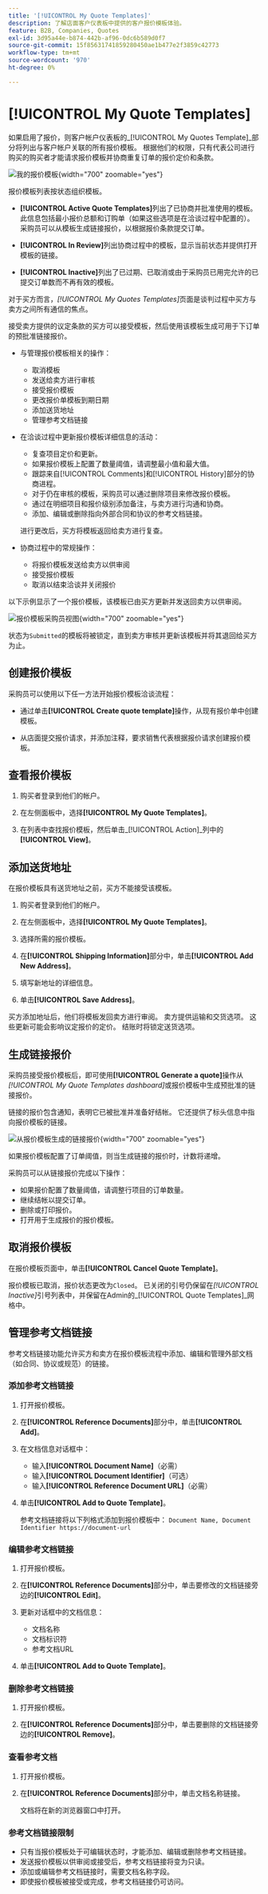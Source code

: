 ```yaml
---
title: '[!UICONTROL My Quote Templates]'
description: 了解店面客户仪表板中提供的客户报价模板体验。
feature: B2B, Companies, Quotes
exl-id: 3d95a44e-b874-442b-af96-0dc6b589d0f7
source-git-commit: 15f85631741859280450ae1b477e2f3859c42773
workflow-type: tm+mt
source-wordcount: '970'
ht-degree: 0%

---
```


# [!UICONTROL My Quote Templates]

如果启用了报价，则客户帐户仪表板的&#x200B;_[!UICONTROL My Quotes Template]_部分将列出与客户帐户关联的所有报价模板。 根据他们的权限，只有代表公司进行购买的购买者才能请求报价模板并协商重复订单的报价定价和条款。

![我的报价模板](./assets/account-dashboard-quote-templates-list.png){width="700" zoomable="yes"}

报价模板列表按状态组织模板。

- **[!UICONTROL Active Quote Templates]**&#x200B;列出了已协商并批准使用的模板。 此信息包括最小报价总额和订购单（如果这些选项是在洽谈过程中配置的）。 采购员可以从模板生成链接报价，以根据报价条款提交订单。

- **[!UICONTROL In Review]**&#x200B;列出协商过程中的模板，显示当前状态并提供打开模板的链接。

- **[!UICONTROL Inactive]**&#x200B;列出了已过期、已取消或由于采购员已用完允许的已提交订单数而不再有效的模板。

对于买方而言，*[!UICONTROL My Quotes Templates]*&#x200B;页面是谈判过程中买方与卖方之间所有通信的焦点。

接受卖方提供的议定条款的买方可以接受模板，然后使用该模板生成可用于下订单的预批准链接报价。

- 与管理报价模板相关的操作：

   - 取消模板
   - 发送给卖方进行审核
   - 接受报价模板
   - 更改报价单模板到期日期
   - 添加送货地址
   - 管理参考文档链接

- 在洽谈过程中更新报价模板详细信息的活动：

   - 复查项目定价和更新。
   - 如果报价模板上配置了数量阈值，请调整最小值和最大值。
   - 跟踪来自[!UICONTROL Comments]和[!UICONTROL History]部分的协商进程。
   - 对于仍在审核的模板，采购员可以通过删除项目来修改报价模板。
   - 通过在明细项目和报价级别添加备注，与卖方进行沟通和协商。
   - 添加、编辑或删除指向外部合同和协议的参考文档链接。

  进行更改后，买方将模板返回给卖方进行复查。

- 协商过程中的常规操作：

   - 将报价模板发送给卖方以供审阅
   - 接受报价模板
   - 取消以结束洽谈并关闭报价

以下示例显示了一个报价模板，该模板已由买方更新并发送回卖方以供审阅。

![报价模板采购员视图](./assets/account-dashboard-my-quote-template-detailed.png){width="700" zoomable="yes"}

状态为`Submitted`的模板将被锁定，直到卖方审核并更新该模板并将其退回给买方为止。

## 创建报价模板

采购员可以使用以下任一方法开始报价模板洽谈流程：

- 通过单击&#x200B;**[!UICONTROL Create quote template]**&#x200B;操作，从现有报价单中创建模板。

- 从店面提交报价请求，并添加注释，要求销售代表根据报价请求创建报价模板。

## 查看报价模板

1. 购买者登录到他们的帐户。

1. 在左侧面板中，选择&#x200B;**[!UICONTROL My Quote Templates]**。

1. 在列表中查找报价模板，然后单击&#x200B;_[!UICONTROL Action]_列中的&#x200B;**[!UICONTROL View]**。

## 添加送货地址

在报价模板具有送货地址之前，买方不能接受该模板。

1. 购买者登录到他们的帐户。

1. 在左侧面板中，选择&#x200B;**[!UICONTROL My Quote Templates]**。

1. 选择所需的报价模板。

1. 在&#x200B;**[!UICONTROL Shipping Information]**&#x200B;部分中，单击&#x200B;**[!UICONTROL Add New Address]**。

1. 填写新地址的详细信息。

1. 单击&#x200B;**[!UICONTROL Save Address]**。

买方添加地址后，他们将模板发回卖方进行审阅。 卖方提供运输和交货选项。 这些更新可能会影响议定报价的定价。 结账时将锁定送货选项。

## 生成链接报价

采购员接受报价模板后，即可使用&#x200B;**[!UICONTROL Generate a quote]**&#x200B;操作从&#x200B;*[!UICONTROL My Quote Templates dashboard]*&#x200B;或报价模板中生成预批准的链接报价。

链接的报价包含通知，表明它已被批准并准备好结帐。 它还提供了标头信息中指向报价模板的链接。

![从报价模板生成的链接报价](./assets/quote-templates-linked-quote.png){width="700" zoomable="yes"}

如果报价模板配置了订单阈值，则当生成链接的报价时，计数将递增。

采购员可以从链接报价完成以下操作：

- 如果报价配置了数量阈值，请调整行项目的订单数量。
- 继续结帐以提交订单。
- 删除或打印报价。
- 打开用于生成报价的报价模板。

## 取消报价模板

在报价模板页面中，单击&#x200B;**[!UICONTROL Cancel Quote Template]**。

报价模板已取消，报价状态更改为`Closed`。 已关闭的引号仍保留在&#x200B;*[!UICONTROL Inactive]*&#x200B;引号列表中，并保留在Admin的&#x200B;_[!UICONTROL Quote Templates]_网格中。

## 管理参考文档链接

参考文档链接功能允许买方和卖方在报价模板流程中添加、编辑和管理外部文档（如合同、协议或规范）的链接。

### 添加参考文档链接

1. 打开报价模板。

1. 在&#x200B;**[!UICONTROL Reference Documents]**&#x200B;部分中，单击&#x200B;**[!UICONTROL Add]**。

1. 在文档信息对话框中：
   - 输入&#x200B;**[!UICONTROL Document Name]**（必需）
   - 输入&#x200B;**[!UICONTROL Document Identifier]**（可选）
   - 输入&#x200B;**[!UICONTROL Reference Document URL]**（必需）

1. 单击&#x200B;**[!UICONTROL Add to Quote Template]**。

   参考文档链接将以下列格式添加到报价模板中：
   `Document Name, Document Identifier https://document-url`

### 编辑参考文档链接

1. 打开报价模板。

1. 在&#x200B;**[!UICONTROL Reference Documents]**&#x200B;部分中，单击要修改的文档链接旁边的&#x200B;**[!UICONTROL Edit]**。

1. 更新对话框中的文档信息：
   - 文档名称
   - 文档标识符
   - 参考文档URL

1. 单击&#x200B;**[!UICONTROL Add to Quote Template]**。

### 删除参考文档链接

1. 打开报价模板。

1. 在&#x200B;**[!UICONTROL Reference Documents]**&#x200B;部分中，单击要删除的文档链接旁边的&#x200B;**[!UICONTROL Remove]**。

### 查看参考文档

1. 打开报价模板。

1. 在&#x200B;**[!UICONTROL Reference Documents]**&#x200B;部分中，单击文档名称链接。

   文档将在新的浏览器窗口中打开。

### 参考文档链接限制

- 只有当报价模板处于可编辑状态时，才能添加、编辑或删除参考文档链接。
- 发送报价模板以供审阅或接受后，参考文档链接将变为只读。
- 添加或编辑参考文档链接时，需要文档名称字段。
- 即使报价模板被接受或完成，参考文档链接仍可访问。
